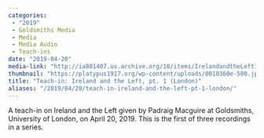 ```yaml
---
categories:
 - "2019"
 - Goldsmiths Media
 - Media
 - Media Audio
 - Teach-ins
date: "2019-04-20"
media-link: "http://ia801407.us.archive.org/10/items/IrelandandtheLeft1/IrelandandtheLeft1.mp3"
thumbnail: "https://platypus1917.org/wp-content/uploads/0010360e-500.jpg"
title: "Teach-in: Ireland and the Left, pt. 1 (London)"
aliases: "/2019/04/20/teach-in-ireland-and-the-left-pt-1-london/"
---
```


A teach-in on Ireland and the Left given by Padraig Macguire at Goldsmiths, University of London, on April 20, 2019. This is the first of three recordings in a series.
